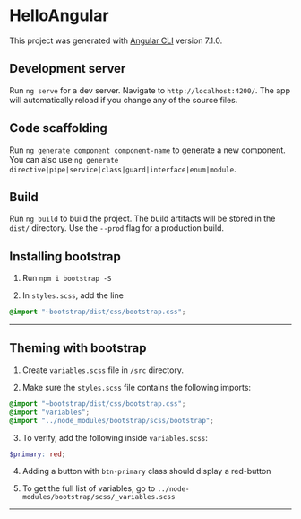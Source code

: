 # HelloAngular

This project was generated with [Angular CLI](https://github.com/angular/angular-cli) version 7.1.0.

## Development server

Run `ng serve` for a dev server. Navigate to `http://localhost:4200/`. The app will automatically reload if you change any of the source files.

## Code scaffolding

Run `ng generate component component-name` to generate a new component. You can also use `ng generate directive|pipe|service|class|guard|interface|enum|module`.

## Build

Run `ng build` to build the project. The build artifacts will be stored in the `dist/` directory. Use the `--prod` flag for a production build.

## Installing bootstrap

1. Run `npm i bootstrap -S`

2. In `styles.scss`, add the line

```scss
@import "~bootstrap/dist/css/bootstrap.css";
```

---

## Theming with bootstrap

1. Create `variables.scss` file in `/src` directory.

2. Make sure the `styles.scss` file contains the following imports:

```scss
@import "~bootstrap/dist/css/bootstrap.css";
@import "variables";
@import "../node_modules/bootstrap/scss/bootstrap";
```

3. To verify, add the following inside `variables.scss`:

```scss
$primary: red;
```

4. Adding a button with `btn-primary` class should display a red-button

5. To get the full list of variables, go to `../node-modules/bootstrap/scss/_variables.scss`

---
